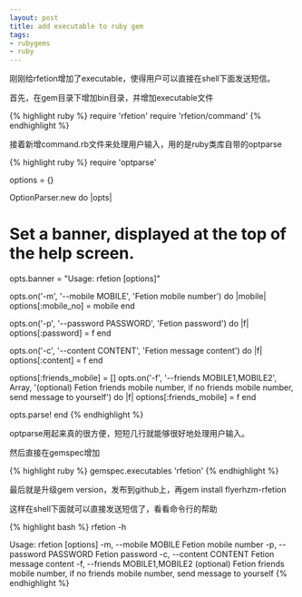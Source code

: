 ```yaml
---
layout: post
title: add executable to ruby gem
tags:
- rubygems
- ruby
---
```

刚刚给rfetion增加了executable，使得用户可以直接在shell下面发送短信。

首先，在gem目录下增加bin目录，并增加executable文件

{% highlight ruby %}
require 'rfetion'
require 'rfetion/command'
{% endhighlight %}

接着新增command.rb文件来处理用户输入，用的是ruby类库自带的optparse

{% highlight ruby %}
require 'optparse'

options = {}

OptionParser.new do |opts|
  # Set a banner, displayed at the top of the help screen.
  opts.banner = "Usage: rfetion [options]"

  opts.on('-m', '--mobile MOBILE', 'Fetion mobile number') do |mobile|
    options[:mobile_no] = mobile
  end

  opts.on('-p', '--password PASSWORD', 'Fetion password') do |f|
    options[:password] = f
  end

  opts.on('-c', '--content CONTENT', 'Fetion message content') do |f|
    options[:content] = f
  end

  options[:friends_mobile] = []
  opts.on('-f', '--friends MOBILE1,MOBILE2', Array, '(optional) Fetion friends mobile number, if no friends mobile number, send message to yourself') do |f|
    options[:friends_mobile] = f
  end

  opts.parse!
end
{% endhighlight %}

optparse用起来真的很方便，短短几行就能够很好地处理用户输入。

然后直接在gemspec增加

{% highlight ruby %}
gemspec.executables  'rfetion'
{% endhighlight %}

最后就是升级gem version，发布到github上，再gem install flyerhzm-rfetion

这样在shell下面就可以直接发送短信了，看看命令行的帮助

{% highlight bash %}
rfetion -h

Usage: rfetion [options]
    -m, --mobile MOBILE              Fetion mobile number
    -p, --password PASSWORD          Fetion password
    -c, --content CONTENT            Fetion message content
    -f, --friends MOBILE1,MOBILE2    (optional) Fetion friends mobile number, if no friends mobile number, send message to yourself
{% endhighlight %}


